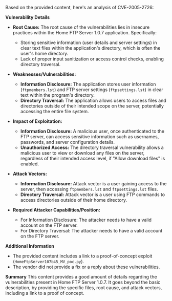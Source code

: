 Based on the provided content, here's an analysis of CVE-2005-2726:

**Vulnerability Details**

*   **Root Cause:** The root cause of the vulnerabilities lies in insecure practices within the Home FTP Server 1.0.7 application. Specifically:
    *   Storing sensitive information (user details and server settings) in clear text files within the application's directory, which is often the user's home directory.
    *   Lack of proper input sanitization or access control checks, enabling directory traversal.

*   **Weaknesses/Vulnerabilities:**
    *   **Information Disclosure:** The application stores user information (`ftpmembers.lst`) and FTP server settings (`ftpsettings.lst`) in clear text within the program's directory.
    *   **Directory Traversal:** The application allows users to access files and directories outside of their intended scope on the server, potentially accessing the entire file system.

*   **Impact of Exploitation:**
    *   **Information Disclosure:** A malicious user, once authenticated to the FTP server, can access sensitive information such as usernames, passwords, and server configuration details.
    *   **Unauthorized Access:**  The directory traversal vulnerability allows a malicious user to view or download any files on the server, regardless of their intended access level, if "Allow download files" is enabled.

*  **Attack Vectors:**
    *   **Information Disclosure:** Attack vector is a user gaining access to the server, then accessing `ftpmembers.lst` and `ftpsettings.lst` files.
    *    **Directory Traversal:**  Attack vector is a user using FTP commands to access directories outside of their home directory.

*   **Required Attacker Capabilities/Position:**
    *   For Information Disclosure: The attacker needs to have a valid account on the FTP server.
    *   For Directory Traversal: The attacker needs to have a valid account on the FTP server.

**Additional Information**
*   The provided content includes a link to a proof-of-concept exploit (`HomeFtpServer107b45_MV_poc.py`).
*   The vendor did not provide a fix or a reply about these vulnerabilities.

**Summary**
This content provides a good amount of details regarding the vulnerabilities present in Home FTP Server 1.0.7. It goes beyond the basic description, by providing the specific files, root cause, and attack vectors, including a link to a proof of concept.